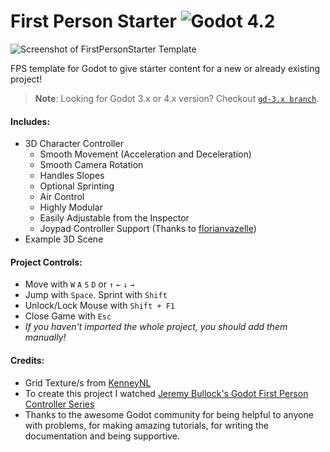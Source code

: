 # First Person Starter ![Godot 4.2](https://img.shields.io/badge/godot-v4.2-%23478cbf)
![Screenshot of FirstPersonStarter Template](https://i.imgur.com/gFDpPlj.png)

FPS template for Godot to give starter content for a new or already existing project!
> **Note**: Looking for Godot 3.x or 4.x version? Checkout [`gd-3.x branch`](https://github.com/Whimfoome/godot-FirstPersonStarter/tree/gd-3.x).

#### Includes:
- 3D Character Controller
  - Smooth Movement (Acceleration and Deceleration)
  - Smooth Camera Rotation
  - Handles Slopes
  - Optional Sprinting
  - Air Control
  - Highly Modular
  - Easily Adjustable from the Inspector
  - Joypad Controller Support (Thanks to [florianvazelle](https://github.com/florianvazelle))
- Example 3D Scene

#### Project Controls:
- Move with `W` `A` `S` `D` or `↑` `←` `↓` `→`
- Jump with `Space`. Sprint with `Shift`
- Unlock/Lock Mouse with `Shift + F1`
- Close Game with `Esc`
- *If you haven't imported the whole project, you should add them manually!*

#### Credits:
- Grid Texture/s from [KenneyNL](https://www.kenney.nl/assets/prototype-textures)
- To create this project I watched [Jeremy Bullock's Godot First Person Controller Series](https://www.youtube.com/watch?v=Etpq-d5af6M&list=PLTZoMpB5Z4aD-rCpluXsQjkGYgUGUZNIV)
- Thanks to the awesome Godot community for being helpful to anyone with problems, for making amazing tutorials, for writing the documentation and being supportive.

